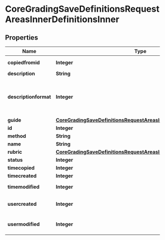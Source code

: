 

# CoreGradingSaveDefinitionsRequestAreasInnerDefinitionsInner


## Properties

| Name | Type | Description | Notes |
|------------ | ------------- | ------------- | -------------|
|**copiedfromid** | **Integer** | copied from id |  [optional] |
|**description** | **String** | description |  [optional] |
|**descriptionformat** | **Integer** | description format (1 &#x3D; HTML, 0 &#x3D; MOODLE, 2 &#x3D; PLAIN, or 4 &#x3D; MARKDOWN) |  [optional] |
|**guide** | [**CoreGradingSaveDefinitionsRequestAreasInnerDefinitionsInnerGuide**](CoreGradingSaveDefinitionsRequestAreasInnerDefinitionsInnerGuide.md) |  |  [optional] |
|**id** | **Integer** | definition id |  [optional] |
|**method** | **String** | method |  [optional] |
|**name** | **String** | name |  [optional] |
|**rubric** | [**CoreGradingSaveDefinitionsRequestAreasInnerDefinitionsInnerRubric**](CoreGradingSaveDefinitionsRequestAreasInnerDefinitionsInnerRubric.md) |  |  [optional] |
|**status** | **Integer** | status |  [optional] |
|**timecopied** | **Integer** | time copied |  [optional] |
|**timecreated** | **Integer** | creation time |  [optional] |
|**timemodified** | **Integer** | last modified time |  [optional] |
|**usercreated** | **Integer** | user who created definition |  [optional] |
|**usermodified** | **Integer** | user who modified definition |  [optional] |



